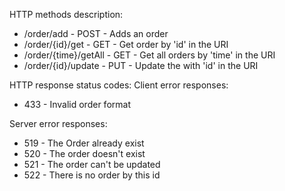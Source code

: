 HTTP methods description:
 * /order/add - POST - Adds an order
 * /order/{id}/get - GET - Get order by 'id' in the URI
 * /order/{time}/getAll - GET - Get all orders by 'time' in the URI
 * /order/{id}/update - PUT - Update the with 'id' in the URI
 
 HTTP response status codes:
 Client error responses:
 * 433 - Invalid order format
 
 Server error responses:
 * 519 - The Order already exist
 * 520 - The order doesn't exist
 * 521 - The order can't be updated
 * 522 - There is no order by this id
